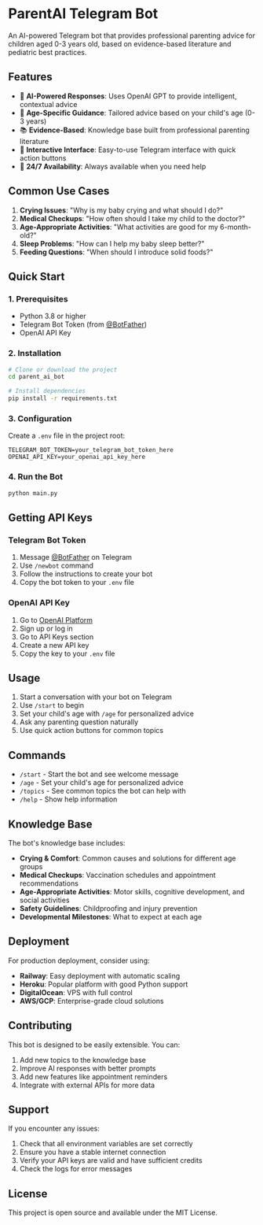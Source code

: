 # ParentAI Telegram Bot

An AI-powered Telegram bot that provides professional parenting advice for children aged 0-3 years old, based on evidence-based literature and pediatric best practices.

## Features

- 🤖 **AI-Powered Responses**: Uses OpenAI GPT to provide intelligent, contextual advice
- 👶 **Age-Specific Guidance**: Tailored advice based on your child's age (0-3 years)
- 📚 **Evidence-Based**: Knowledge base built from professional parenting literature
- 💬 **Interactive Interface**: Easy-to-use Telegram interface with quick action buttons
- 🚀 **24/7 Availability**: Always available when you need help

## Common Use Cases

1. **Crying Issues**: "Why is my baby crying and what should I do?"
2. **Medical Checkups**: "How often should I take my child to the doctor?"
3. **Age-Appropriate Activities**: "What activities are good for my 6-month-old?"
4. **Sleep Problems**: "How can I help my baby sleep better?"
5. **Feeding Questions**: "When should I introduce solid foods?"

## Quick Start

### 1. Prerequisites

- Python 3.8 or higher
- Telegram Bot Token (from [@BotFather](https://t.me/botfather))
- OpenAI API Key

### 2. Installation

```bash
# Clone or download the project
cd parent_ai_bot

# Install dependencies
pip install -r requirements.txt
```

### 3. Configuration

Create a `.env` file in the project root:

```env
TELEGRAM_BOT_TOKEN=your_telegram_bot_token_here
OPENAI_API_KEY=your_openai_api_key_here
```

### 4. Run the Bot

```bash
python main.py
```

## Getting API Keys

### Telegram Bot Token
1. Message [@BotFather](https://t.me/botfather) on Telegram
2. Use `/newbot` command
3. Follow the instructions to create your bot
4. Copy the bot token to your `.env` file

### OpenAI API Key
1. Go to [OpenAI Platform](https://platform.openai.com/)
2. Sign up or log in
3. Go to API Keys section
4. Create a new API key
5. Copy the key to your `.env` file

## Usage

1. Start a conversation with your bot on Telegram
2. Use `/start` to begin
3. Set your child's age with `/age` for personalized advice
4. Ask any parenting question naturally
5. Use quick action buttons for common topics

## Commands

- `/start` - Start the bot and see welcome message
- `/age` - Set your child's age for personalized advice
- `/topics` - See common topics the bot can help with
- `/help` - Show help information

## Knowledge Base

The bot's knowledge base includes:

- **Crying & Comfort**: Common causes and solutions for different age groups
- **Medical Checkups**: Vaccination schedules and appointment recommendations
- **Age-Appropriate Activities**: Motor skills, cognitive development, and social activities
- **Safety Guidelines**: Childproofing and injury prevention
- **Developmental Milestones**: What to expect at each age

## Deployment

For production deployment, consider using:

- **Railway**: Easy deployment with automatic scaling
- **Heroku**: Popular platform with good Python support
- **DigitalOcean**: VPS with full control
- **AWS/GCP**: Enterprise-grade cloud solutions

## Contributing

This bot is designed to be easily extensible. You can:

1. Add new topics to the knowledge base
2. Improve AI responses with better prompts
3. Add new features like appointment reminders
4. Integrate with external APIs for more data

## Support

If you encounter any issues:

1. Check that all environment variables are set correctly
2. Ensure you have a stable internet connection
3. Verify your API keys are valid and have sufficient credits
4. Check the logs for error messages

## License

This project is open source and available under the MIT License.
